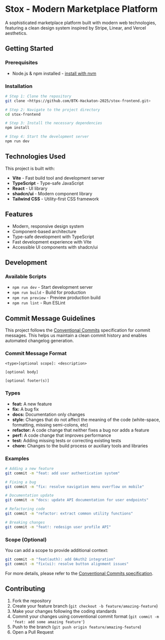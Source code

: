 # Stox - Modern Marketplace Platform

A sophisticated marketplace platform built with modern web technologies, featuring a clean design system inspired by Stripe, Linear, and Vercel aesthetics.

## Getting Started

### Prerequisites

- Node.js & npm installed - [install with nvm](https://github.com/nvm-sh/nvm#installing-and-updating)

### Installation

```sh
# Step 1: Clone the repository
git clone <https://github.com/BTK-Hackaton-2025/stox-frontend.git>

# Step 2: Navigate to the project directory
cd stox-frontend

# Step 3: Install the necessary dependencies
npm install

# Step 4: Start the development server
npm run dev
```

## Technologies Used

This project is built with:

- **Vite** - Fast build tool and development server
- **TypeScript** - Type-safe JavaScript
- **React** - UI library
- **shadcn/ui** - Modern component library
- **Tailwind CSS** - Utility-first CSS framework

## Features

- Modern, responsive design system
- Component-based architecture
- Type-safe development with TypeScript
- Fast development experience with Vite
- Accessible UI components with shadcn/ui

## Development

### Available Scripts

- `npm run dev` - Start development server
- `npm run build` - Build for production
- `npm run preview` - Preview production build
- `npm run lint` - Run ESLint

## Commit Message Guidelines

This project follows the [Conventional Commits](https://www.conventionalcommits.org/en/v1.0.0/) specification for commit messages. This helps us maintain a clean commit history and enables automated changelog generation.

### Commit Message Format

```
<type>[optional scope]: <description>

[optional body]

[optional footer(s)]
```

### Types

- **feat:** A new feature
- **fix:** A bug fix
- **docs:** Documentation only changes
- **style:** Changes that do not affect the meaning of the code (white-space, formatting, missing semi-colons, etc)
- **refactor:** A code change that neither fixes a bug nor adds a feature
- **perf:** A code change that improves performance
- **test:** Adding missing tests or correcting existing tests
- **chore:** Changes to the build process or auxiliary tools and libraries

### Examples

```bash
# Adding a new feature
git commit -m "feat: add user authentication system"

# Fixing a bug
git commit -m "fix: resolve navigation menu overflow on mobile"

# Documentation update
git commit -m "docs: update API documentation for user endpoints"

# Refactoring code
git commit -m "refactor: extract common utility functions"

# Breaking changes
git commit -m "feat!: redesign user profile API"
```

### Scope (Optional)

You can add a scope to provide additional context:

```bash
git commit -m "feat(auth): add OAuth2 integration"
git commit -m "fix(ui): resolve button alignment issues"
```

For more details, please refer to the [Conventional Commits specification](https://www.conventionalcommits.org/en/v1.0.0/).

## Contributing

1. Fork the repository
2. Create your feature branch (`git checkout -b feature/amazing-feature`)
3. Make your changes following the coding standards
4. Commit your changes using conventional commit format (`git commit -m 'feat: add some amazing feature'`)
5. Push to the branch (`git push origin feature/amazing-feature`)
6. Open a Pull Request
